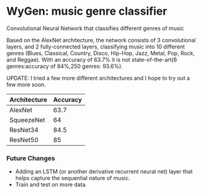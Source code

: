 # WyGen: music genre classifier
Convolutional Neural Network that classifies different genres of music

Based on the AlexNet architecture, the network consists of 3 convolutional layers, and 2 fully-connected layers, classifying music into 10 different genres (Blues, Classical, Country, Disco, Hip-Hop, Jazz, Metal, Pop, Rock, and Reggae). 
With an accuracy of 63.7% it is not state-of-the-art(6 genres:accuracy of 84%,250 genres: 93.6%).

UPDATE:
I tried a few more different architectures and I hope to try out a few more soon.

| Architecture | Accuracy |
|--------------|----------|
| AlexNet      | 63.7     |
| SqueezeNet   | 64       |
| ResNet34     | 84.5     |
| ResNet50     | 85       |

### Future Changes
* Adding an LSTM (or another derivative recurrent neural net) layer that helps capture the sequential nature of music.
* Train and test on more data.

